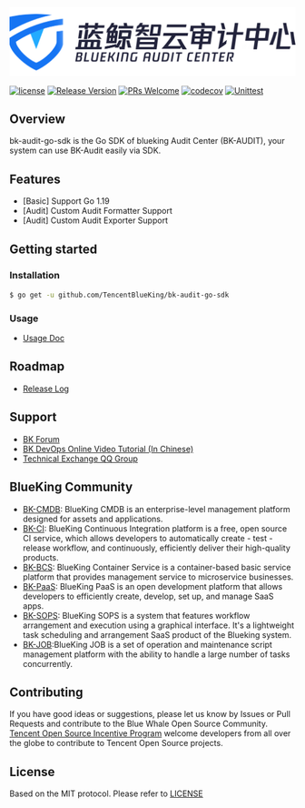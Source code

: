 ![logo.png](assests/logo.png)

[![license](https://img.shields.io/badge/license-MIT-brightgreen.svg?style=flat)](https://github.com/TencentBlueKing/bk-audit-go-sdk/blob/master/LICENSE.txt)
[![Release Version](https://img.shields.io/badge/release-0.0.5-brightgreen.svg)](https://github.com/TencentBlueKing/bk-audit-go-sdk/releases)
[![PRs Welcome](https://img.shields.io/badge/PRs-welcome-brightgreen.svg)](https://github.com/TencentBlueKing/bk-audit-go-sdk/pulls)
[![codecov](https://codecov.io/gh/TencentBlueKing/bk-audit-go-sdk/branch/master/graph/badge.svg?token=4MAZBZ9UJY)](https://codecov.io/gh/TencentBlueKing/bk-audit-go-sdk)
[![Unittest](https://github.com/TencentBlueKing/bk-audit-go-sdk/actions/workflows/unittest.yml/badge.svg)](https://github.com/TencentBlueKing/bk-audit-go-sdk/actions/workflows/unittest.yml)

## Overview

bk-audit-go-sdk is the Go SDK of blueking Audit Center (BK-AUDIT), your system can use BK-Audit easily via SDK.

## Features

- [Basic] Support Go 1.19
- [Audit] Custom Audit Formatter Support
- [Audit] Custom Audit Exporter Support

## Getting started

### Installation

```bash
$ go get -u github.com/TencentBlueKing/bk-audit-go-sdk
```

### Usage

- [Usage Doc](docs/usage.md)

## Roadmap

- [Release Log](release.md)

## Support

- [BK Forum](https://bk.tencent.com/s-mart/community)
- [BK DevOps Online Video Tutorial (In Chinese)](https://bk.tencent.com/s-mart/video/)
- [Technical Exchange QQ Group](https://jq.qq.com/?_wv=1027&k=5zk8F7G)

## BlueKing Community

- [BK-CMDB](https://github.com/Tencent/bk-cmdb): BlueKing CMDB is an enterprise-level management platform designed for assets and applications.
- [BK-CI](https://github.com/Tencent/bk-ci): BlueKing Continuous Integration platform is a free, open source CI service, which allows developers to automatically create - test - release workflow, and continuously, efficiently deliver their high-quality products.
- [BK-BCS](https://github.com/Tencent/bk-bcs): BlueKing Container Service is a container-based basic service platform that provides management service to microservice businesses.
- [BK-PaaS](https://github.com/Tencent/bk-paas): BlueKing PaaS is an open development platform that allows developers to efficiently create, develop, set up, and manage SaaS apps.
- [BK-SOPS](https://github.com/Tencent/bk-sops): BlueKing SOPS is a system that features workflow arrangement and execution using a graphical interface. It's a lightweight task scheduling and arrangement SaaS product of the Blueking system.
- [BK-JOB](https://github.com/Tencent/bk-job):BlueKing JOB is a set of operation and maintenance script management platform with the ability to handle a large number of tasks concurrently.


## Contributing

If you have good ideas or suggestions, please let us know by Issues or Pull Requests and contribute to the Blue Whale Open Source Community.      
[Tencent Open Source Incentive Program](https://opensource.tencent.com/contribution) welcome developers from all over the globe to contribute to Tencent Open Source projects.

## License

Based on the MIT protocol. Please refer to [LICENSE](LICENSE.txt)
